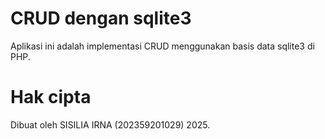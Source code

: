 # CRUD dengan sqlite3

Aplikasi ini adalah implementasi CRUD menggunakan basis data sqlite3 di PHP.

# Hak cipta

Dibuat oleh SISILIA IRNA (202359201029) 2025.


